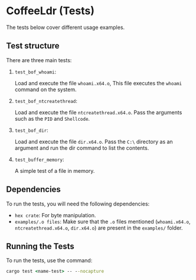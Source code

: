 # CoffeeLdr (Tests)

The tests below cover different usage examples.

## Test structure

There are three main tests:

1. `test_bof_whoami`:

    Load and execute the file `whoami.x64.o`, This file executes the `whoami` command on the system.

2. `test_bof_ntcreatethread`:

    Load and execute the file `ntcreatethread.x64.o`. Pass the arguments such as the `PID` and `Shellcode`.

3. `test_bof_dir`:

    Load and execute the file `dir.x64.o`. Pass the `C:\` directory as an argument and run the dir command to list the contents.

4. `test_buffer_memory`:

    A simple test of a file in memory.

## Dependencies

To run the tests, you will need the following dependencies:

- `hex crate`: For byte manipulation.
- `examples/.o files`: Make sure that the `.o` files mentioned (`whoami.x64.o`, `ntcreatethread.x64.o`, `dir.x64.o`) are present in the `examples/` folder.

## Running the Tests

To run the tests, use the command:
```cmd
cargo test <name-test> -- --nocapture
```
